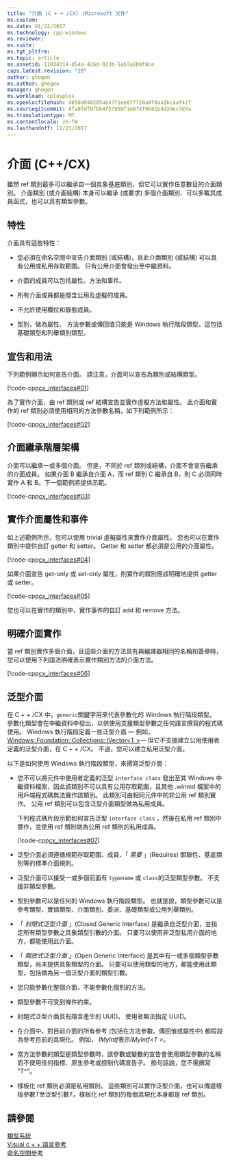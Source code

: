```yaml
---
title: "介面 (C + + /CX) |Microsoft 文件"
ms.custom: 
ms.date: 01/22/2017
ms.technology: cpp-windows
ms.reviewer: 
ms.suite: 
ms.tgt_pltfrm: 
ms.topic: article
ms.assetid: 11034314-d54a-426d-923b-5ab7a6b9f8ce
caps.latest.revision: "20"
author: ghogen
ms.author: ghogen
manager: ghogen
ms.workload: cplusplus
ms.openlocfilehash: d858a940205ab47f1ee07f720a0f8aa1bcaaf42f
ms.sourcegitcommit: 8fa8fdf0fbb4f57950f1e8f4f9b81b4d39ec7d7a
ms.translationtype: MT
ms.contentlocale: zh-TW
ms.lasthandoff: 12/21/2017
---
```

# <a name="interfaces-ccx"></a>介面 (C++/CX)
雖然 ref 類別最多可以繼承自一個具象基底類別，但它可以實作任意數目的介面類別。 介面類別 (或介面結構) 本身可以繼承 (或要求) 多個介面類別、可以多載其成員函式，也可以具有類型參數。  
  
## <a name="characteristics"></a>特性  
 介面具有這些特性：  
  
-   您必須在命名空間中宣告介面類別 (或結構)，且此介面類別 (或結構) 可以具有公用或私用存取範圍。 只有公用介面會發出至中繼資料。  
  
-   介面的成員可以包括屬性、方法和事件。  
  
-   所有介面成員都是隱含公用及虛擬的成員。  
  
-   不允許使用欄位和靜態成員。  
  
-   型別，做為屬性、 方法參數或傳回值只能是 Windows 執行階段類型。這包括基礎類型和列舉類別類型。  
  
## <a name="declaration-and-usage"></a>宣告和用法  
 下列範例顯示如何宣告介面。 請注意，介面可以宣告為類別或結構類型。  
  
 [!code-cpp[cx_interfaces#01](../cppcx/codesnippet/CPP/interfacestest/class1.h#01)]  
  
 為了實作介面，由 ref 類別或 ref 結構宣告並實作虛擬方法和屬性。 此介面和實作的 ref 類別必須使用相同的方法參數名稱，如下列範例所示：  
  
 [!code-cpp[cx_interfaces#02](../cppcx/codesnippet/CPP/interfacestest/class1.h#02)]  
  
## <a name="interface-inheritance-hierarchies"></a>介面繼承階層架構  
 介面可以繼承一或多個介面。 但是，不同於 ref 類別或結構，介面不會宣告繼承的介面成員。 如果介面 B 繼承自介面 A，而 ref 類別 C 繼承自 B，則 C 必須同時實作 A 和 B。下一個範例將提供示範。  
  
 [!code-cpp[cx_interfaces#03](../cppcx/codesnippet/CPP/interfacestest/class1.h#03)]  
  
## <a name="implementing-interface-properties-and-events"></a>實作介面屬性和事件  
 如上述範例所示，您可以使用 trivial 虛擬屬性來實作介面屬性。 您也可以在實作類別中提供自訂 getter 和 setter。  Getter 和 setter 都必須是公用的介面屬性。  
  
 [!code-cpp[cx_interfaces#04](../cppcx/codesnippet/CPP/interfacestest/class1.h#04)]  
  
 如果介面宣告 get-only 或 set-only 屬性，則實作的類別應該明確地提供 getter 或 setter。  
  
 [!code-cpp[cx_interfaces#05](../cppcx/codesnippet/CPP/interfacestest/class1.h#05)]  
  
 您也可以在實作的類別中，實作事件的自訂 add 和 remove 方法。  
  
## <a name="explicit-interface-implementation"></a>明確介面實作  
 當 ref 類別實作多個介面，且這些介面的方法具有與編譯器相同的名稱和簽章時，您可以使用下列語法明確表示實作類別方法的介面方法。  
  
 [!code-cpp[cx_interfaces#06](../cppcx/codesnippet/CPP/interfacestest/class1.h#06)]  
  
## <a name="generic-interfaces"></a>泛型介面  
 在 C + + /CX 中，`generic`關鍵字用來代表參數化的 Windows 執行階段類型。 參數化類型會在中繼資料中發出，以供使用支援類型參數之任何語言撰寫的程式碼使用。 Windows 執行階段定義一些泛型介面 — 例如， [Windows::Foundation::Collections::IVector\<T >](Windows::Foundation::Collections::IVector)— 但它不支援建立公用使用者定義的泛型介面，在 C + + /CX。 不過，您可以建立私用泛型介面。  
  
 以下是如何使用 Windows 執行階段類型，來撰寫泛型介面：  
  
-   您不可以將元件中使用者定義的泛型 `interface class` 發出至其 Windows 中繼資料檔案，因此該類別不可以具有公用存取範圍，且其他 .winmd 檔案中的用戶端程式碼無法實作該類別。 此類別可由相同元件中的非公用 ref 類別實作。 公用 ref 類別可以包含泛型介面類型做為私用成員。  
  
     下列程式碼片段示範如何宣告泛型 `interface class` ，然後在私用 ref 類別中實作，並使用 ref 類別做為公用 ref 類別的私用成員。  
  
     [!code-cpp[cx_interfaces#07](../cppcx/codesnippet/CPP/interfacestest/class1.h#07)]  
  
-   泛型介面必須遵循規範存取範圍、成員、「 *需要* 」(Requires) 關聯性、基底類別等的標準介面規則。  
  
-   泛型介面可以接受一或多個前面有 `typename` 或 `class`的泛型類型參數。 不支援非類型參數。  
  
-   型別參數可以是任何的 Windows 執行階段類型。 也就是說，類型參數可以是參考類型、實值類型、介面類別、委派、基礎類型或公用列舉類別。  
  
-   「 *封閉式泛型介面* 」(Closed Generic Interface) 是繼承自泛型介面，並指定所有類型參數之具象類型引數的介面。 只要可以使用非泛型私用介面的地方，都能使用此介面。  
  
-   「 *開放式泛型介面* 」(Open Generic Interface) 是其中有一或多個類型參數類型，尚未提供具象類型的介面。 只要可以使用類型的地方，都能使用此類型，包括做為另一個泛型介面的類型引數。  
  
-   您只能參數化整個介面，不能參數化個別的方法。  
  
-   類型參數不可受到條件約束。  
  
-   封閉式泛型介面具有隱含產生的 UUID。 使用者無法指定 UUID。  
  
-   在介面中，對目前介面的所有參考 (包括在方法參數、傳回值或屬性中) 都假設為參考目前的具現化。 例如， *IMyIntf*表示*IMyIntf\<T >*。  
  
-   當方法參數的類型是類型參數時，該參數或變數的宣告會使用類型參數的名稱而不使用任何指標、原生參考或控制代碼宣告子。 換句話說，您不需撰寫 "T^"。  
  
-   樣板化 ref 類別必須是私用類別。 這些類別可以實作泛型介面，也可以傳遞樣板參數*T*至泛型引數*T*。樣板化 ref 類別的每個具現化本身都是 ref 類別。  
  
## <a name="see-also"></a>請參閱  
 [類型系統](../cppcx/type-system-c-cx.md)   
 [Visual c + + 語言參考](../cppcx/visual-c-language-reference-c-cx.md)   
 [命名空間參考](../cppcx/namespaces-reference-c-cx.md)
